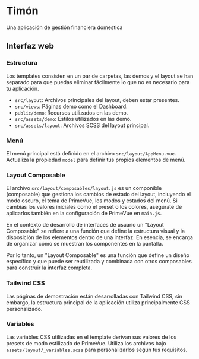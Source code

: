 # Timón

Una aplicación de gestión financiera domestica

## Interfaz web

### Estructura

Los templates consisten en un par de carpetas, las demos y el layout se han separado para que puedas eliminar fácilmente lo que no es necesario para tu aplicación.

- `src/layout`: Archivos principales del layout, deben estar presentes.
- `src/views`: Páginas demo como el Dashboard.
- `public/demo`: Recursos utilizados en las demo.
- `src/assets/demo`: Estilos utilizados en las demo.
- `src/assets/layout`: Archivos SCSS del layout principal.

### Menú

El menú principal está definido en el archivo `src/layout/AppMenu.vue`. Actualiza la propiedad `model` para definir tus propios elementos de menú.

### Layout Composable

El archivo `src/layout/composables/layout.js` es un componible (composable) que gestiona los cambios de estado del layout, incluyendo el modo oscuro, el tema de PrimeVue, los modos y estados del menú. Si cambias los valores iniciales como el preset o los colores, asegúrate de aplicarlos también en la configuración de PrimeVue en `main.js`.

En el contexto de desarrollo de interfaces de usuario un "Layout Composable" se refiere a una función que define la estructura visual y la disposición de los elementos dentro de una interfaz. En esencia, se encarga de organizar cómo se muestran los componentes en la pantalla.

Por lo tanto, un "Layout Composable" es una función que define un diseño específico y que puede ser reutilizada y combinada con otros composables para construir la interfaz completa.

### Tailwind CSS

Las páginas de demostración están desarrolladas con Tailwind CSS, sin embargo, la estructura principal de la aplicación utiliza principalmente CSS personalizado.

### Variables

Las variables CSS utilizadas en el template derivan sus valores de los presets de modo estilizado de PrimeVue. Utiliza los archivos bajo `assets/layout/_variables.scss` para personalizarlos según tus requisitos.